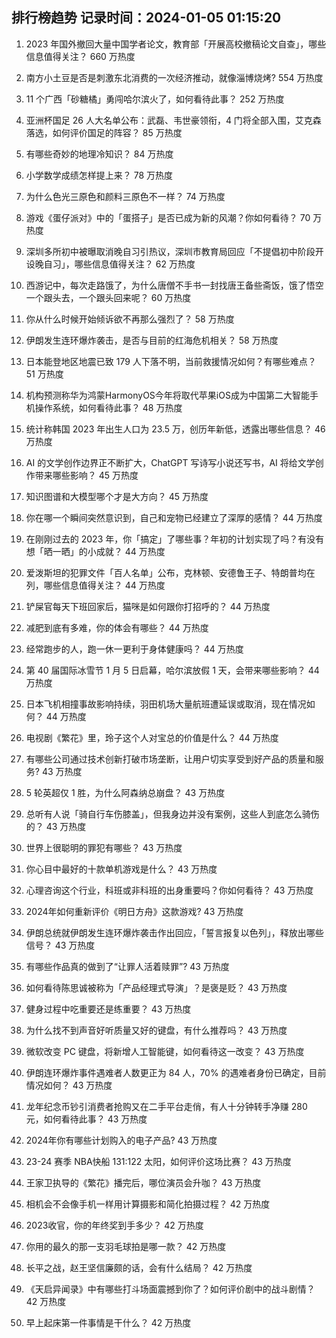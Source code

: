 
## 排行榜趋势 记录时间：2024-01-05 01:15:20
  
  1. 2023 年国外撤回大量中国学者论文，教育部「开展高校撤稿论文自查」，哪些信息值得关注？ 660 万热度
    
  2. 南方小土豆是否是刺激东北消费的一次经济推动，就像淄博烧烤? 554 万热度
    
  3. 11 个广西「砂糖橘」勇闯哈尔滨火了，如何看待此事？ 252 万热度
    
  4. 亚洲杯国足 26 人大名单公布：武磊、韦世豪领衔，4 门将全部入围，艾克森落选，如何评价国足的阵容？ 85 万热度
    
  5. 有哪些奇妙的地理冷知识？ 84 万热度
    
  6. 小学数学成绩怎样提上来？ 78 万热度
    
  7. 为什么色光三原色和颜料三原色不一样？ 74 万热度
    
  8. 游戏《蛋仔派对》中的「蛋搭子」是否已成为新的风潮？你如何看待？ 70 万热度
    
  9. 深圳多所初中被曝取消晚自习引热议，深圳市教育局回应「不提倡初中阶段开设晚自习」，哪些信息值得关注？ 62 万热度
    
  10. 西游记中，每次走路饿了，为什么唐僧不手书一封找唐王备些斋饭，饿了悟空一个跟头去，一个跟头回来呢？ 60 万热度
    
  11. 你从什么时候开始倾诉欲不再那么强烈了？ 58 万热度
    
  12. 伊朗发生连环爆炸袭击，是否与目前的红海危机相关？ 58 万热度
    
  13. 日本能登地区地震已致 179 人下落不明，当前救援情况如何？有哪些难点？ 51 万热度
    
  14. 机构预测称华为鸿蒙HarmonyOS今年将取代苹果iOS成为中国第二大智能手机操作系统，如何看待此事？ 48 万热度
    
  15. 统计称韩国 2023 年出生人口为 23.5 万，创历年新低，透露出哪些信息？ 46 万热度
    
  16. AI 的文学创作边界正不断扩大，ChatGPT 写诗写小说还写书，AI 将给文学创作带来哪些影响？ 45 万热度
    
  17. 知识图谱和大模型哪个才是大方向？ 45 万热度
    
  18. 你在哪一个瞬间突然意识到，自己和宠物已经建立了深厚的感情？ 44 万热度
    
  19. 在刚刚过去的 2023 年，你「搞定」了哪些事？年初的计划实现了吗？有没有想「晒一晒」的小成就？ 44 万热度
    
  20. 爱泼斯坦的犯罪文件「百人名单」公布，克林顿、安德鲁王子、特朗普均在列，哪些信息值得关注？ 44 万热度
    
  21. 铲屎官每天下班回家后，猫咪是如何跟你打招呼的？ 44 万热度
    
  22. 减肥到底有多难，你的体会有哪些？ 44 万热度
    
  23. 经常跑步的人，跑一休一更利于身体健康吗？ 44 万热度
    
  24. 第 40 届国际冰雪节 1 月 5 日启幕，哈尔滨放假 1 天，会带来哪些影响？ 44 万热度
    
  25. 日本飞机相撞事故影响持续，羽田机场大量航班遭延误或取消，现在情况如何？ 44 万热度
    
  26. 电视剧《繁花》里，玲子这个人对宝总的价值是什么？ 44 万热度
    
  27. 有哪些公司通过技术创新打破市场垄断，让用户切实享受到好产品的质量和服务? 43 万热度
    
  28. 5 轮英超仅 1 胜，为什么阿森纳总崩盘？ 43 万热度
    
  29. 总听有人说「骑自行车伤膝盖」，但我身边并没有案例，这些人到底怎么骑伤的？ 43 万热度
    
  30. 世界上很聪明的罪犯有哪些？ 43 万热度
    
  31. 你心目中最好的十款单机游戏是什么？ 43 万热度
    
  32. 心理咨询这个行业，科班或非科班的出身重要吗？你如何看待？ 43 万热度
    
  33. 2024年如何重新评价《明日方舟》这款游戏? 43 万热度
    
  34. 伊朗总统就伊朗发生连环爆炸袭击作出回应，「誓言报复以色列」，释放出哪些信号？ 43 万热度
    
  35. 有哪些作品真的做到了“让罪人活着赎罪”? 43 万热度
    
  36. 如何看待陈思诚被称为「产品经理式导演」？是褒是贬？ 43 万热度
    
  37. 健身过程中吃重要还是练重要？ 43 万热度
    
  38. 为什么找不到声音好听质量又好的键盘，有什么推荐吗？ 43 万热度
    
  39. 微软改变 PC 键盘，将新增人工智能键，如何看待这一改变？ 43 万热度
    
  40. 伊朗连环爆炸事件遇难者人数更正为 84 人，70% 的遇难者身份已确定，目前情况如何？ 43 万热度
    
  41. 龙年纪念币钞引消费者抢购又在二手平台走俏，有人十分钟转手净赚 280 元，如何看待此事？ 43 万热度
    
  42. 2024年你有哪些计划购入的电子产品? 43 万热度
    
  43. 23-24 赛季 NBA快船 131:122 太阳，如何评价这场比赛？ 43 万热度
    
  44. 王家卫执导的《繁花》播完后，哪位演员会升咖？ 43 万热度
    
  45. 相机会不会像手机一样用计算摄影和简化拍摄过程？ 42 万热度
    
  46. 2023收官，你的年终奖到手多少？ 42 万热度
    
  47. 你用的最久的那一支羽毛球拍是哪一款？ 42 万热度
    
  48. 长平之战，赵王坚信廉颇的话，会有什么结局？ 42 万热度
    
  49. 《天启异闻录》中有哪些打斗场面震撼到你了？如何评价剧中的战斗剧情？ 42 万热度
    
  50. 早上起床第一件事情是干什么？ 42 万热度
    